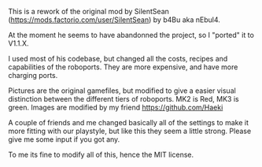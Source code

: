 This is a rework of the original mod by SilentSean (https://mods.factorio.com/user/SilentSean) by b4Bu aka nEbul4.

At the moment he seems to have abandonned the project, so I "ported" it to V1.1.X.

I used most of his codebase, but changed all the costs, recipes and capabilities of the roboports. They are more expensive, and have more charging ports. 

Pictures are the original gamefiles, but modified to give a easier visual distinction between the different tiers of roboports. MK2 is Red, MK3 is green.
Images are modified by my friend https://github.com/Haeki

A couple of friends and me changed basically all of the settings to make it more fitting with our playstyle, but like this they seem a little strong. Please give me some input if you got any.

To me its fine to modify all of this, hence the MIT license.
